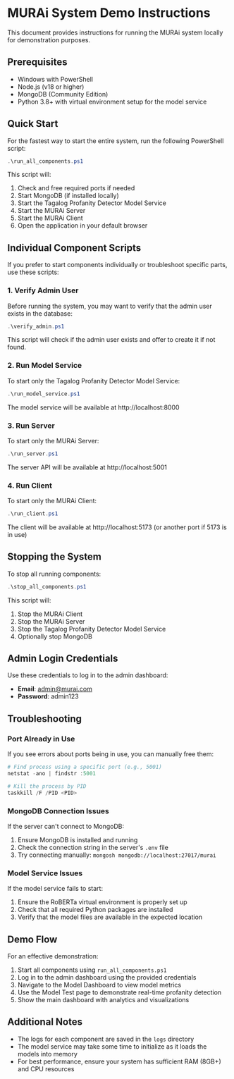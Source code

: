 # MURAi System Demo Instructions

This document provides instructions for running the MURAi system locally for demonstration purposes.

## Prerequisites

- Windows with PowerShell
- Node.js (v18 or higher)
- MongoDB (Community Edition)
- Python 3.8+ with virtual environment setup for the model service

## Quick Start

For the fastest way to start the entire system, run the following PowerShell script:

```powershell
.\run_all_components.ps1
```

This script will:
1. Check and free required ports if needed
2. Start MongoDB (if installed locally)
3. Start the Tagalog Profanity Detector Model Service
4. Start the MURAi Server
5. Start the MURAi Client
6. Open the application in your default browser

## Individual Component Scripts

If you prefer to start components individually or troubleshoot specific parts, use these scripts:

### 1. Verify Admin User

Before running the system, you may want to verify that the admin user exists in the database:

```powershell
.\verify_admin.ps1
```

This script will check if the admin user exists and offer to create it if not found.

### 2. Run Model Service

To start only the Tagalog Profanity Detector Model Service:

```powershell
.\run_model_service.ps1
```

The model service will be available at http://localhost:8000

### 3. Run Server

To start only the MURAi Server:

```powershell
.\run_server.ps1
```

The server API will be available at http://localhost:5001

### 4. Run Client

To start only the MURAi Client:

```powershell
.\run_client.ps1
```

The client will be available at http://localhost:5173 (or another port if 5173 is in use)

## Stopping the System

To stop all running components:

```powershell
.\stop_all_components.ps1
```

This script will:
1. Stop the MURAi Client
2. Stop the MURAi Server
3. Stop the Tagalog Profanity Detector Model Service
4. Optionally stop MongoDB

## Admin Login Credentials

Use these credentials to log in to the admin dashboard:

- **Email**: admin@murai.com
- **Password**: admin123

## Troubleshooting

### Port Already in Use

If you see errors about ports being in use, you can manually free them:

```powershell
# Find process using a specific port (e.g., 5001)
netstat -ano | findstr :5001

# Kill the process by PID
taskkill /F /PID <PID>
```

### MongoDB Connection Issues

If the server can't connect to MongoDB:

1. Ensure MongoDB is installed and running
2. Check the connection string in the server's `.env` file
3. Try connecting manually: `mongosh mongodb://localhost:27017/murai`

### Model Service Issues

If the model service fails to start:

1. Ensure the RoBERTa virtual environment is properly set up
2. Check that all required Python packages are installed
3. Verify that the model files are available in the expected location

## Demo Flow

For an effective demonstration:

1. Start all components using `run_all_components.ps1`
2. Log in to the admin dashboard using the provided credentials
3. Navigate to the Model Dashboard to view model metrics
4. Use the Model Test page to demonstrate real-time profanity detection
5. Show the main dashboard with analytics and visualizations

## Additional Notes

- The logs for each component are saved in the `logs` directory
- The model service may take some time to initialize as it loads the models into memory
- For best performance, ensure your system has sufficient RAM (8GB+) and CPU resources
